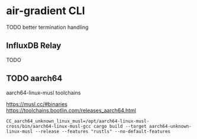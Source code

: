 # air-gradient CLI

TODO 
better termination handling

## InfluxDB Relay

TODO 

## TODO aarch64

aarch64-linux-musl toolchains

https://musl.cc/#binaries
https://toolchains.bootlin.com/releases_aarch64.html

```
CC_aarch64_unknown_linux_musl=/opt/aarch64-linux-musl-cross/bin/aarch64-linux-musl-gcc cargo build --target aarch64-unknown-linux-musl --release --features "rustls" --no-default-features
```

